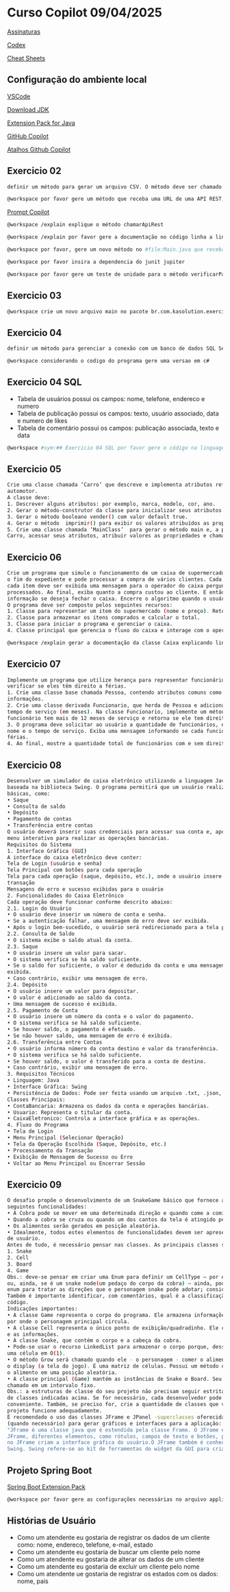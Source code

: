 # Curso Copilot 09/04/2025

[Assinaturas](https://docs.github.com/en/copilot/about-github-copilot/subscription-plans-for-github-copilot)

[Codex](https://openai.com/index/openai-codex/)

[Cheat Sheets](https://docs.github.com/en/copilot/using-github-copilot/copilot-chat/github-copilot-chat-cheat-sheet?tool=vscode)

## Configuração do ambiente local

[VSCode](https://code.visualstudio.com/)

[Download JDK](https://adoptium.net/)

[Extension Pack for Java](https://marketplace.visualstudio.com/items?itemName=vscjava.vscode-java-pack)

[GitHub Copilot](https://marketplace.visualstudio.com/items?itemName=GitHub.copilot)

[Atalhos Github Copilot](https://docs.github.com/en/copilot/managing-copilot/configure-personal-settings/configuring-github-copilot-in-your-environment?tool=jetbrains)

## Exercicio 02
```bash
definir um método para gerar um arquivo CSV. O método deve ser chamado gerarCSV e deve receber um parâmetro do tipo String com o nome do arquivo. O método deve gerar um arquivo com um conteúdo baseado em dados sobre Nome, Idade, Endereco. O método main deve chamar o método gerarCSV e passar o nome do arquivo "dados.csv" como parâmetro. 
```

```bash
@workspace por favor gere um método que receba uma URL de uma API REST, e faça uma chamada HTTP e em seguida imprima o retorno em formato de texto
```

[Prompt Copilot](https://docs.github.com/en/copilot/using-github-copilot/copilot-chat/prompt-engineering-for-copilot-chat)


```bash
@workspace /explain explique o método chamarApiRest
```

```bash
@workspace /explain por favor gere a documentação no código linha a linha para o método chamarApiRest, sem modificar o código fonte
```

```bash
@workspace por favor, gere um novo método no #file:Main.java que receba um número inteiro e retorne o texto se ele é par ou impar
```

```bash
@workspace por favor insira a dependencia do junit jupiter
```

```bash
@workspace por favor gere um teste de unidade para o método verificarParOuImpar na pasta de test do projeto seguindo o mesmo pacote4
```
## Exercicio 03

```bash
@workspace crie um novo arquivo main no pacote br.com.kasolution.exercicio3 e definir um método para criar validação para email. O método deve ser chamado validarEmail e deve receber um parâmetro do tipo String com o email a ser validado. O método deve retornar um boolean indicando se o email é válido ou não. O método main deve chamar o método validarEmail e passar o email. Ao começar a digitar a função ‘validarEmail’, o Copilot pode sugerir o uso de expressões regulares para validação. 
```

## Exercicio 04

```bash
definir um método para gerenciar a conexão com um banco de dados SQL Server. O método deve ser chamado conectarBanco e deve receber um parâmetro do tipo String com a URL de conexão. O método deve retornar um objeto do tipo Connection. O método main deve chamar o método conectarBanco e passar a URL de conexão "jdbc:sqlserver://localhost:1433;databaseName=exemplo" como parâmetro
```

```bash
@workspace considerando o codigo do programa gere uma versao em c#
```

## Exercicio 04 SQL
- Tabela de usuários possui os campos: nome, telefone, endereco e numero
- Tabela de publicação possui os campos: texto, usuário associado, data e numero de likes
- Tabela de comentário possui os campos: publicação associada, texto e data

```bash
@workspace #sym:## Exercicio 04 SQL por favor gere o código na linguagem SQL para criar as tabelas e associações
```

## Exercicio 05

```bash
Crie uma classe chamada ‘Carro’ que descreve e implementa atributos referente a uma veículo 
automotor.  
A classe deve: 
1. Descrever alguns atributos: por exemplo, marca, modelo, cor, ano. 
2. Gerar o método-construtor da classe para inicializar seus atributos 
3. Gerar o método booleano vender() com valor default true. 
4. Gerar o método  imprimir() para exibir os valores atribuídos as propriedades(atributos) da classe. 
5. Crie uma classe chamada ‘MainClass’  para gerar o método main e, a partir, gerar o objeto da classe 
Carro, acessar seus atributos, atribuir valores as propriedades e chamar os métodos a sua execução 
```

## Exercicio 06

```bash
Crie um programa que simule o funcionamento de um caixa de supermercado. O caixa fica aberto até 
o fim do expediente e pode processar a compra de vários clientes. Cada cliente pode comprar vários itens. Ao ler 
cada item deve ser exibida uma mensagem para o operador do caixa perguntando se há mais itens a serem 
processados. Ao final, exiba quanto a compra custou ao cliente. E então solicite do operador do caixa a 
informação se deseja fechar o caixa. Encerre o algoritmo quando o usuário informar que deseja fechar o caixa 
O programa deve ser composto pelos seguintes recursos: 
1. Classe para representar um item do supermercado (nome e preço). Retornar 1 se `n` for 0 ou 1. 
2. Classe para armazenar os itens comprados e calcular o total.  
3. Classe para iniciar o programa e gerenciar o caixa.  
4. Classe principal que gerencia o fluxo do caixa e interage com o operador.  
```


```bash
@workspace /explain gerar a documentação da classe Caixa explicando linha a linha do código
```

## Exercicio 07

```bash
Implemente um programa que utilize herança para representar funcionários de uma empresa e 
verificar se eles têm direito a férias. 
1. Crie uma classe base chamada Pessoa, contendo atributos comuns como nome e um método para exibir 
informações.  
2. Crie uma classe derivada Funcionario, que herda de Pessoa e adiciona um atributo para armazenar o 
tempo de serviço (em meses). Na classe Funcionario, implemente um método que verifica se o 
funcionário tem mais de 12 meses de serviço e retorna se ele tem direito a férias.  
3. O programa deve solicitar ao usuário a quantidade de funcionários, e para cada funcionário, pedir o 
nome e o tempo de serviço. Exiba uma mensagem informando se cada funcionário tem ou não direito a 
férias.  
4. Ao final, mostre a quantidade total de funcionários com e sem direito a férias. 
```

## Exercicio 08

```bash
Desenvolver um simulador de caixa eletrônico utilizando a linguagem Java e uma interface gráfica
baseada na biblioteca Swing. O programa permitirá que um usuário realize operações bancárias
básicas, como:
• Saque
• Consulta de saldo
• Depósito
• Pagamento de contas
• Transferência entre contas
O usuário deverá inserir suas credenciais para acessar sua conta e, após a autenticação, poderá navegar por um
menu interativo para realizar as operações bancárias.
Requisitos do Sistema
1. Interface Gráfica (GUI)
A interface do caixa eletrônico deve conter:
Tela de Login (usuário e senha)
Tela Principal com botões para cada operação
Tela para cada operação (saque, depósito, etc.), onde o usuário insere os valores e confirma a
transação
Mensagens de erro e sucesso exibidas para o usuário
2. Funcionalidades do Caixa Eletrônico
Cada operação deve funcionar conforme descrito abaixo:
2.1. Login do Usuário
• O usuário deve inserir um número de conta e senha.
• Se a autenticação falhar, uma mensagem de erro deve ser exibida.
• Após o login bem-sucedido, o usuário será redirecionado para a tela principal.
2.2. Consulta de Saldo
• O sistema exibe o saldo atual da conta.
2.3. Saque
• O usuário insere um valor para sacar.
• O sistema verifica se há saldo suficiente.
• Se o saldo for suficiente, o valor é deduzido da conta e uma mensagem de sucesso é
exibida.
• Caso contrário, exibir uma mensagem de erro.
2.4. Depósito
• O usuário insere um valor para depositar.
• O valor é adicionado ao saldo da conta.
• Uma mensagem de sucesso é exibida.
2.5. Pagamento de Conta
• O usuário insere um número da conta e o valor do pagamento.
• O sistema verifica se há saldo suficiente.
• Se houver saldo, o pagamento é efetuado.
• Se não houver saldo, uma mensagem de erro é exibida.
2.6. Transferência entre Contas
• O usuário informa número da conta destino e valor da transferência.
• O sistema verifica se há saldo suficiente.
• Se houver saldo, o valor é transferido para a conta de destino.
• Caso contrário, exibir uma mensagem de erro.
3. Requisitos Técnicos
• Linguagem: Java
• Interface Gráfica: Swing
• Persistência de Dados: Pode ser feita usando um arquivo .txt, .json, ou um banco de dados como SQLite
Classes Principais:
• ContaBancaria: Armazena os dados da conta e operações bancárias.
• Usuario: Representa o titular da conta.
• CaixaEletronico: Controla a interface gráfica e as operações.
4. Fluxo do Programa
• Tela de Login
• Menu Principal (Selecionar Operação)
• Tela da Operação Escolhida (Saque, Depósito, etc.)
• Processamento da Transação
• Exibição de Mensagem de Sucesso ou Erro
• Voltar ao Menu Principal ou Encerrar Sessão
```
## Exercicio 09

```bash
O desafio propõe o desenvolvimento de um SnakeGame básico que fornece as
seguintes funcionalidades:
• A Cobra pode se mover em uma determinada direção e quando come a comida, o comprimento da cobra aumenta.
• Quando a cobra se cruza ou quando um dos cantos da tela é atingido pela cobra o jogo acaba.
• Os alimentos serão gerados em posição aleatória.
• Idealmente, todos estes elementos de funcionalidades devem ser apresentados numa tela com interface
de usuário.
Antes de tudo, é necessário pensar nas classes. As principais classes serão - considerando que estas são as classesbase da aplicação:
1. Snake
2. Cell
3. Board
4. Game
Obs.: deve-se pensar em criar uma Enum para definir um CellType – por exemplo: se a célula esta vazia, com comida
ou, ainda, se é um snake node(um pedaço do corpo da cobra) – ainda, pode ocorrer a necessidade de criar uma
enum para tratar as direções que o personagem snake pode adotar; considerando as setas do teclado;
Também é importante identificar, com comentários, qual é a classificação e funcionalidade de cada bloco de
código.
Indicações importantes:
• A classe Game representa o corpo do programa. Ele armazena informações sobre a cobra e o tabuleiro
por onde o personagem principal circula.
• A classe Cell representa o único ponto de exibição/quadradinho. Ele contém o numero de linhas e colunas
e as informações.
• A classe Snake, que contém o corpo e a cabeça da cobra.
• Pode-se usar o recurso LinkedList para armazenar o corpo porque, dessa forma, fica mais fácil adicionar
uma célula em O(1).
• O método Grow será chamado quando ele - o personagem - comer o alimento. A classe Board representa
o display (a tela do jogo). É uma matriz de células. Possui um método de geração de alimentos que gera
o alimento em uma posição aleatória.
• A classe principal (Game) mantém as instâncias de Snake e Board. Seu método “update” precisa ser
chamado em um intervalo fixo.
Obs.: a estruturas de classe do seu projeto não precisam seguir estritamente a indicação de nomes e quantidades
de classes indicadas acima. Se for necessário, cada desenvolvedor pode nomear as classes da forma que lhe for
conveniente. Também, se preciso for, crie a quantidade de classes que você acredita ser necessária para que o
projeto funcione adequadamente.
É recomendado o uso das classes JFrame e JPanel -superclasses oferecidas pelo próprio Java - e praticar a herança
(quando necessário) para gerar gráficos e interfaces para a aplicação:
"JFrame é uma classe java que é estendida pela classe Frame. O JFrame é tratado como a janela principal. No
JFrame, diferentes elementos, como rótulos, campos de texto e botões, podem ser adicionados. Esses elementos
no JFrame criam a interface gráfica do usuário.O JFrame também é conhecido como contêiner de nível superior
Swing. Swing refere-se ao kit de ferramentas do widget da GUI para criar aplicativos em JAVA. "
```

## Projeto Spring Boot

[Spring Boot Extension Pack](https://marketplace.visualstudio.com/items/?itemName=vmware.vscode-boot-dev-pack)


```bash
@workspace por favor gere as configurações necessárias no arquivo application.properties para conectar no banco de dados H2 e acessara a interface web de administração do banco
```

## Histórias de Usuário
- Como um atendente eu gostaria de registrar os dados de um cliente como: nome, endereco, telefone, e-mail, estado
- Como um atendente eu gostaria de buscar um cliente pelo nome
- Como um atendente eu gostaria de alterar os dados de um cliente
- Como um atendente eu gostaria de excluir um cliente pelo nome
- Como um atendente ue gostaria de registrar os estados com os dados: nome, pais